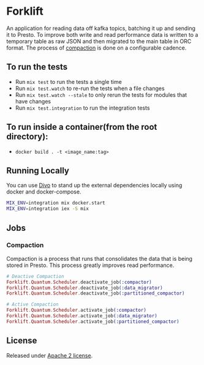 # Forklift

An application for reading data off kafka topics, batching it up and sending it to Presto. To improve both write and read performance data is written to a temporary table as raw JSON and then migrated to the main table in ORC format.  The process of [compaction](#compaction) is done on a configurable cadence.


## To run the tests

  * Run `mix test` to run the tests a single time
  * Run `mix test.watch` to re-run the tests when a file changes
  * Run `mix test.watch --stale` to only rerun the tests for modules that have changes
  * Run `mix test.integration` to run the integration tests

## To run inside a container(from the root directory):
  * `docker build . -t <image_name:tag>`

## Running Locally

You can use [Divo](https://hexdocs.pm/divo/) to stand up the external dependencies locally using docker and docker-compose.

```bash
MIX_ENV=integration mix docker.start
MIX_ENV=integration iex -S mix
```

## Jobs
### Compaction
Compaction is a process that runs that consolidates the data that is being stored in Presto.  This process greatly improves read performance.
```elixir
# Deactive Compaction
Forklift.Quantum.Scheduler.deactivate_job(:compactor)
Forklift.Quantum.Scheduler.deactivate_job(:data_migrator)
Forklift.Quantum.Scheduler.deactivate_job(:partitioned_compactor)

# Active Compaction
Forklift.Quantum.Scheduler.activate_job(:compactor)
Forklift.Quantum.Scheduler.activate_job(:data_migrator)
Forklift.Quantum.Scheduler.activate_job(:partitioned_compactor)
```


## License

Released under [Apache 2 license](https://github.com/Datastillery/smartcitiesdata/blob/master/LICENSE).

